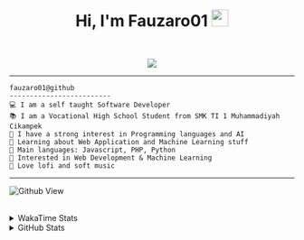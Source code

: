 <h1 align="center">
Hi, I'm Fauzaro01
  <img src="https://media.giphy.com/media/hvRJCLFzcasrR4ia7z/giphy.gif" width="30"></h1>
<br/>

<p align="center">
  <a href="https://github.com/DenverCoder1/readme-typing-svg">
    <img src="https://readme-typing-svg.herokuapp.com?lines=Chill%20and%20Coding;Full+Stack+Web+Developer;Student;Software%20Develover;Always%20learning%20new%20things&center=true&width=380&height=45">
  </a>
</p>

<hr>

```
fauzaro01@github
-------------------------
💻 I am a self taught Software Developer
📚 I am a Vocational High School Student from SMK TI 1 Muhammadiyah Cikampek
📝 I have a strong interest in Programming languages and AI
🌱 Learning about Web Application and Machine Learning stuff
🌟 Main languages: Javascript, PHP, Python
🚩 Interested in Web Development & Machine Learning
🎵 Love lofi and soft music 
```

<hr>

![Github View](https://komarev.com/ghpvc/?username=fauzaro01&style=flat-square)
<br><br>
<details>
  <summary>
     WakaTime Stats
  </summary>
  <br>
  <!--START_SECTION:waka-->

```txt
From: 10 September 2021 - To: 13 January 2025

Total Time: 692 hrs 45 mins

JavaScript          215 hrs 7 mins  ███████▓░░░░░░░░░░░░░░░░░   31.05 %
PHP                 117 hrs 33 mins ████▒░░░░░░░░░░░░░░░░░░░░   16.97 %
HTML                86 hrs 31 mins  ███░░░░░░░░░░░░░░░░░░░░░░   12.49 %
EJS                 56 hrs 49 mins  ██░░░░░░░░░░░░░░░░░░░░░░░   08.20 %
Blade Template      53 hrs 36 mins  ██░░░░░░░░░░░░░░░░░░░░░░░   07.74 %
Java                41 hrs 50 mins  █▓░░░░░░░░░░░░░░░░░░░░░░░   06.04 %
CSS                 32 hrs 4 mins   █░░░░░░░░░░░░░░░░░░░░░░░░   04.63 %
JSON                29 hrs 38 mins  █░░░░░░░░░░░░░░░░░░░░░░░░   04.28 %
Python              13 hrs 26 mins  ▒░░░░░░░░░░░░░░░░░░░░░░░░   01.94 %
Other               5 hrs 57 mins   ▒░░░░░░░░░░░░░░░░░░░░░░░░   00.86 %
```

<!--END_SECTION:waka-->
</details>
<details>
  <summary>
    GitHub Stats
  </summary>
  <br>
  <div align="center">
    <img src="https://github-readme-stats.vercel.app/api?username=Fauzaro01&show_icons=true&theme=algolia" alt="Fauzaro01's GitHub Stats" style="margin: 20px;" />
    <img src="https://github-readme-streak-stats.herokuapp.com/?user=Fauzaro01&theme=algolia" alt="Fauzaro01's GitHub Streak" style="margin: 20px;" />
  </div>

  <div align="center">
    <img src="https://github-readme-stats.vercel.app/api?username=Fauzaro01&show_icons=true&locale=en&count_private=true&hide_rank=true&custom_title=My%20GitHub%20Stats&disable_animations=true&theme=algolia" alt="Fauzaro01's Stars" style="margin: 20px;" />
    <img src="https://github-readme-stats.vercel.app/api/top-langs/?username=Fauzaro01&langs_count=8&theme=algolia&layout=compact" alt="Top Languages" style="margin: 20px;" />
  </div>
</details>
